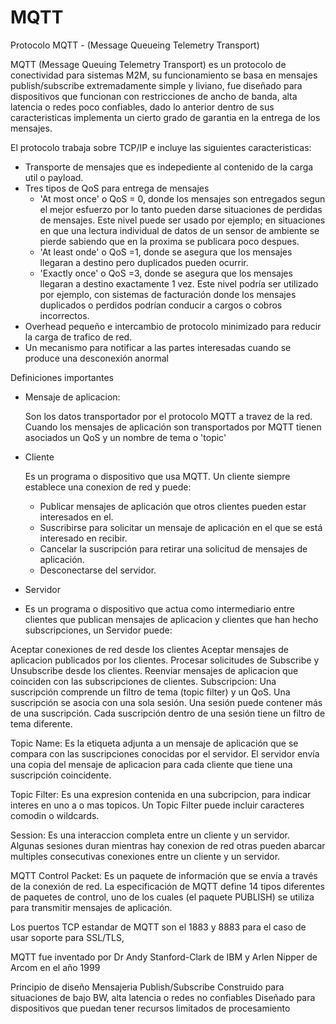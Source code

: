 # MQTT

Protocolo MQTT - (Message Queueing Telemetry Transport)

MQTT (Message Queuing Telemetry Transport) es un protocolo de conectividad para sistemas M2M, su funcionamiento se basa en mensajes publish/subscribe extremadamente simple y liviano, fue diseñado para dispositivos que funcionan con restricciones de ancho de banda, alta latencia o redes poco confiables, dado lo anterior dentro de sus caracteristicas implementa un cierto grado de garantia en la entrega de los mensajes.

El protocolo trabaja sobre TCP/IP e incluye las siguientes caracteristicas:

- Transporte de mensajes que es indepediente al contenido de la carga util o payload.
- Tres tipos de QoS para entrega de mensajes
  * 'At most once' o QoS = 0, donde los mensajes son entregados segun el mejor esfuerzo por lo tanto pueden darse situaciones de perdidas de mensajes. Este nivel puede ser usado por ejemplo; en situaciones en que una lectura individual de datos de un sensor de ambiente se pierde sabiendo que en la proxima se publicara poco despues.
  * 'At least onde' o QoS =1, donde se asegura que los mensajes llegaran a destino pero duplicados pueden ocurrir.
  * 'Exactly once' o QoS =3, donde se asegura que los mensajes llegaran a destino exactamente 1 vez. Este nivel podría ser utilizado por ejemplo, con sistemas de facturación donde los mensajes duplicados o perdidos podrían conducir a cargos o cobros incorrectos.
- Overhead pequeño e intercambio de protocolo minimizado para reducir la carga de trafico de red.
- Un mecanismo para notificar a las partes interesadas cuando se produce una desconexión anormal

Definiciones importantes

- Mensaje de aplicacion:

  Son los datos transportador por el protocolo MQTT a travez de la red. Cuando los mensajes de aplicación son transportados por MQTT tienen asociados un QoS y un nombre de tema o 'topic'

- Cliente

  Es un programa o dispositivo que usa MQTT. Un cliente siempre establece una conexion de red y puede:
  
   * Publicar mensajes de aplicación que otros clientes pueden estar interesados en el.
   * Suscribirse para solicitar un mensaje de aplicación en el que se está interesado en recibir.
   * Cancelar la suscripción para retirar una solicitud de mensajes de aplicación.
   * Desconectarse del servidor.
- Servidor
-  Es un programa o dispositivo que actua como intermediario entre clientes que publican mensajes de aplicacion y clientes que han hecho subscripciones, un Servidor puede:

Aceptar conexiones de red desde los clientes
Aceptar mensajes de aplicacion publicados por los clientes.
Procesar solicitudes de Subscribe y Unsubscribe desde los clientes.
Reenviar mensajes de aplicacion que coinciden con las subscripciones de clientes.
Subscripcion:
Una suscripción comprende un filtro de tema (topic filter) y un QoS. Una suscripción se asocia con una sola sesión. Una sesión puede contener más de una suscripción. Cada suscripción dentro de una sesión tiene un filtro de tema diferente.

Topic Name:
Es la etiqueta adjunta a un mensaje de aplicación que se compara con las suscripciones conocidas por el servidor. El servidor envía una copia del mensaje de aplicacion para cada cliente que tiene una suscripción coincidente.


Topic Filter:
Es una expresion contenida en una subcripcion, para indicar interes en uno a o mas topicos. Un Topic Filter puede incluir caracteres comodin o wildcards.

Session:
Es una interaccion completa entre un cliente y un servidor. Algunas sesiones duran mientras hay conexion de red otras pueden abarcar multiples consecutivas conexiones entre un cliente y un servidor.


MQTT Control Packet:
Es un paquete de información que se envía a través de la conexión de red. La especificación de MQTT define 14 tipos diferentes de paquetes de control, uno de los cuales (el paquete PUBLISH) se utiliza para transmitir mensajes de aplicación.


Los puertos TCP estandar de MQTT son el 1883 y 8883 para el caso de usar soporte para SSL/TLS,

MQTT fue inventado por Dr Andy Stanford-Clark de IBM y Arlen Nipper de Arcom en el año 1999


Principio de diseño
Mensajeria Publish/Subscribe
Construido para situaciones de bajo BW, alta latencia o redes no confiables
Diseñado para dispositivos que puedan tener recursos limitados de procesamiento
